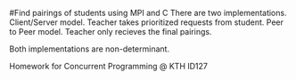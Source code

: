 #Find pairings of students using MPI and C
There are two implementations.
Client/Server model. Teacher takes prioritized requests from student.
Peer to Peer model. Teacher only recieves the final pairings.

Both implementations are non-determinant.

Homework for Concurrent Programming @ KTH ID127
